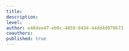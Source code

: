 ```yaml
---
title: 
description: 
level: 
author: e40dee47-eb0c-4859-8434-44dd4d979673
coauthors: 
published: true
---
```


